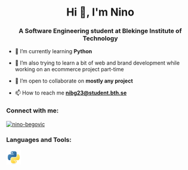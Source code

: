 <h1 align="center">Hi 👋, I'm Nino</h1>
<h3 align="center">A Software Engineering student at Blekinge Institute of Technology</h3>

- 🌱 I’m currently learning **Python**

- 🔭 I’m also trying to learn a bit of web and brand development while working on an ecommerce project part-time

- 👯 I’m open to collaborate on **mostly any project**

- 📫 How to reach me **nibg23@student.bth.se**

<h3 align="left">Connect with me:</h3>
<p align="left">
<a href="https://linkedin.com/in/nino-begovic" target="blank"><img align="center" src="https://raw.githubusercontent.com/rahuldkjain/github-profile-readme-generator/master/src/images/icons/Social/linked-in-alt.svg" alt="nino-begovic" height="30" width="40" /></a>
</p>

<h3 align="left">Languages and Tools:</h3>
<p align="left"> <a href="https://www.python.org" target="_blank" rel="noreferrer"> <img src="https://raw.githubusercontent.com/devicons/devicon/master/icons/python/python-original.svg" alt="python" width="40" height="40"/> </a> </p>
